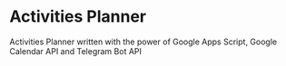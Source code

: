# Activities Planner
Activities Planner written with the power of Google Apps Script, Google Calendar API and Telegram Bot API
